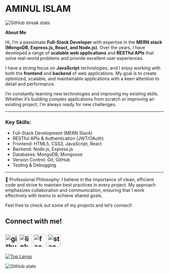 # AMINUL ISLAM

![GitHub streak stats](https://streak-stats.demolab.com/?user=rarimon)  


**About Me**

Hi, I’m a passionate **Full-Stack Developer** with expertise in the **MERN stack (MongoDB, Express.js, React, and Node.js)**. Over the years, I have developed a range of **scalable web applications** and **RESTful APIs** that solve real-world problems and provide excellent user experiences.

I have a strong focus on **JavaScript** technologies, and I enjoy working with both the **frontend** and **backend** of web applications. My goal is to create optimized, scalable, and maintainable applications with a keen attention to detail and performance.

I’m constantly learning new technologies and improving my existing skills. Whether it’s building complex applications from scratch or improving an existing project, I’m always ready for new challenges.

---

### Key Skills:
- Full-Stack Development (MERN Stack)
- RESTful APIs & Authentication (JWT/OAuth)
- Frontend: HTML5, CSS3, JavaScript, React
- Backend: Node.js, Express.js
- Databases: MongoDB, Mongoose
- Version Control: Git, GitHub
- Testing & Debugging

---
🌟 Professional Philosophy:
I believe in the importance of clean, efficient code and strive to maintain best practices in every project. My approach emphasizes collaboration and communication, ensuring that I work effectively with teams to achieve shared goals.

Feel free to check out some of my projects and let’s connect!

Connect with me!
---
[<img src='https://cdn.jsdelivr.net/npm/simple-icons@3.0.1/icons/github.svg' alt='github' height='40'>](https://github.com/rarimon)  [<img src='https://cdn.jsdelivr.net/npm/simple-icons@3.0.1/icons/linkedin.svg' alt='linkedin' height='40'>](https://www.linkedin.com/in/https://www.linkedin.com/in/aminulwebdeveloper//)  [<img src='https://cdn.jsdelivr.net/npm/simple-icons@3.0.1/icons/facebook.svg' alt='facebook' height='40'>](https://www.facebook.com/https://www.facebook.com/mdrimon.islam.9659283)  [<img src='https://cdn.jsdelivr.net/npm/simple-icons@3.0.1/icons/stackoverflow.svg' alt='stackoverflow' height='40'>](https://stackoverflow.com/users/https://stackoverflow.com/users/21302049/aminul-islam)  
---
[![Top Langs](https://github-readme-stats.vercel.app/api/top-langs/?username=rarimon)](https://github.com/anuraghazra/github-readme-stats)

![GitHub stats](https://github-readme-stats.vercel.app/api?username=rarimon&show_icons=true&count_private=true)  




